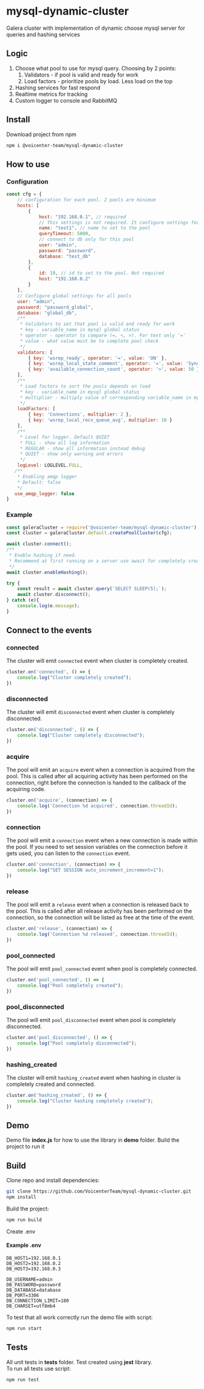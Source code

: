 # mysql-dynamic-cluster
Galera cluster with implementation of dynamic choose mysql server for queries and hashing services

## Logic
1. Choose what pool to use for mysql query. Choosing by 2 points:
   1. Validators - if pool is valid and ready for work
   2. Load factors - prioritize pools by load. Less load on the top
2. Hashing services for fast respond
3. Realtime metrics for tracking
4. Custom logger to console and RabbitMQ

## Install
Download project from npm
```bash
npm i @voicenter-team/mysql-dynamic-cluster
```

## How to use

### Configuration

```javascript
const cfg = {
    // configuration for each pool. 2 pools are minimum
    hosts: [
        {
            host: "192.168.0.1", // required
            // This settings is not required. It configure settings for each pool
            name: "test1", // name to set to the pool
            queryTimeout: 5000,
            // connect to db only for this pool
            user: "admin",
            password: "password",
            database: "test_db"
        },
        {
            id: 10, // id to set to the pool. Not required
            host: "192.168.0.2"
        }
    ],
    // Configure global settings for all pools
    user: "admin",
    password: "password_global",
    database: "global_db",
    /**
     * Validators to set that pool is valid and ready for work
     * key - variable_name in mysql global status
     * operator - operator to compare (=, <, >). For text only '='
     * value - what value must be to complete pool check
     */
    validators: [
        { key: 'wsrep_ready', operator: '=', value: 'ON' },
        { key: 'wsrep_local_state_comment', operator: '=', value: 'Synced' },
        { key: 'available_connection_count', operator: '>', value: 50 }
    ],
    /**
     * Load factors to sort the pools depends on load
     * key - variable_name in mysql global status
     * multiplier - multiply value of corresponding variable_name in mysql global status selected by key
     */
    loadFactors: [
        { key: 'Connections', multiplier: 2 },
        { key: 'wsrep_local_recv_queue_avg', multiplier: 10 }
    ],
    /**
     * Level for logger. Default QUIET
     * FULL - show all log information
     * REGULAR - show all information instead debug
     * QUIET - show only warning and errors
     */
    logLevel: LOGLEVEL.FULL,
   /**
    * Enabling amqp logger
    * Default: false
    */
   use_amqp_logger: false
}
```

### Example
```javascript
const galeraCluster = require('@voicenter-team/mysql-dynamic-cluster');
const cluster = galeraCluster.default.createPoolCluster(cfg);

await cluster.connect();
/**
 * Enable hashing if need.
 * Recommend at first running on a server use await for completely create database for hashing
 */
await cluster.enableHashing();

try {
    const result = await cluster.query(`SELECT SLEEP(5);`);
    await cluster.disconnect();
} catch (e){
    console.log(e.message);
}
```

## Connect to the events
### connected
The cluster will emit `connected` event when cluster is completely created.
```javascript
cluster.on('connected', () => {
    console.log("Cluster completely created");
})
```
### disconnected
The cluster will emit `disconnected` event when cluster is completely disconnected.
```javascript
cluster.on('disconnected', () => {
    console.log("Cluster completely disconnected");
})
```
### acquire
The pool will emit an `acquire` event when a connection is acquired from the pool. This is called after all acquiring activity has been performed on the connection, right before the connection is handed to the callback of the acquiring code.
```javascript
cluster.on('acquire', (connection) => {
    console.log('Connection %d acquired', connection.threadId);
})
```
### connection
The pool will emit a `connection` event when a new connection is made within the pool. If you need to set session variables on the connection before it gets used, you can listen to the `connection` event.
```javascript
cluster.on('connection', (connection) => {
    console.log("SET SESSION auto_increment_increment=1");
})
```
### release
The pool will emit a `release` event when a connection is released back to the pool. This is called after all release activity has been performed on the connection, so the connection will be listed as free at the time of the event.
```javascript
cluster.on('release', (connection) => {
    console.log('Connection %d released', connection.threadId);
})
```
### pool_connected
The pool will emit `pool_connected` event when pool is completely connected. 
```javascript
cluster.on('pool_connected', () => {
    console.log("Pool completely created");
})
```
### pool_disconnected
The pool will emit `pool_disconnected` event when pool is completely disconnected.
```javascript
cluster.on('pool_disconnected', () => {
    console.log("Pool completely disconnected");
})
```
### hashing_created
The cluster will emit `hashing_created` event when hashing in cluster is completely created and connected.
```javascript
cluster.on('hashing_created', () => {
    console.log("Cluster hashing completely created");
})
```

## Demo
Demo file **index.js** for how to use the library in **demo** folder. Build the project to run it

## Build
Clone repo and install dependencies:
```bash
git clone https://github.com/VoicenterTeam/mysql-dynamic-cluster.git
npm install
```

Build the project:
```bash
npm run build
```

Create .env
#### Example .env
```dotenv
DB_HOST1=192.168.0.1
DB_HOST2=192.168.0.2
DB_HOST3=192.168.0.3

DB_USERNAME=admin
DB_PASSWORD=password
DB_DATABASE=database
DB_PORT=3306
DB_CONNECTION_LIMIT=100
DB_CHARSET=utf8mb4
```

To test that all work correctly run the demo file with script:
```bash
npm run start
```

## Tests
All unit tests in **tests** folder. Test created using **jest** library.  
To run all tests use script:
```bash
npm run test
```
